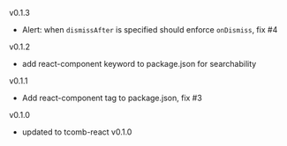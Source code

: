 v0.1.3

- Alert: when `dismissAfter` is specified should enforce `onDismiss`, fix #4

v0.1.2

- add react-component keyword to package.json for searchability

v0.1.1

- Add react-component tag to package.json, fix #3

v0.1.0

- updated to tcomb-react v0.1.0